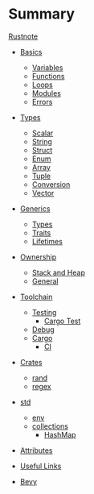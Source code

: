 # Summary
[Rustnote](rustnote.md)

- [Basics]()
	- [Variables](basics/variables.md)
	- [Functions](basics/functions.md)
	- [Loops](basics/loops.md)
	- [Modules](basics/modules.md)
	- [Errors](basics/errors.md)

- [Types]()
	- [Scalar](types/scalar.md)
	- [String](types/string.md)
	- [Struct](types/struct.md)
	- [Enum](types/enums.md)
	- [Array](types/array.md)
	- [Tuple](types/tuple.md)
	- [Conversion](types/conversions.md)
	- [Vector](types/vectors.md)

- [Generics]()
	- [Types](generics/types.md)
	- [Traits](generics/traits.md)
	- [Lifetimes](generics/lifetimes.md)

- [Ownership]()
	- [Stack and Heap](ownership/stack_heap.md)
	- [General](ownership/general.md)

- [Toolchain]()
	- [Testing](toolchain/testing.md)
		- [Cargo Test](toolchain/cargo_test.md)
	- [Debug](toolchain/debug.md)
	- [Cargo](toolchain/cargo.md)
		- [CI](toolchain/ci.md)

- [Crates]()
	- [rand](crates/rand.md)
	- [regex](crates/regex.md)

- [std]()
	- [env](std/collections/env.md)
	- [collections]()
		- [HashMap](std/collections/hashmap.md)

- [Attributes](attributes.md)
- [Useful Links](links.md)

- [Bevy](bevy/misc.md)
